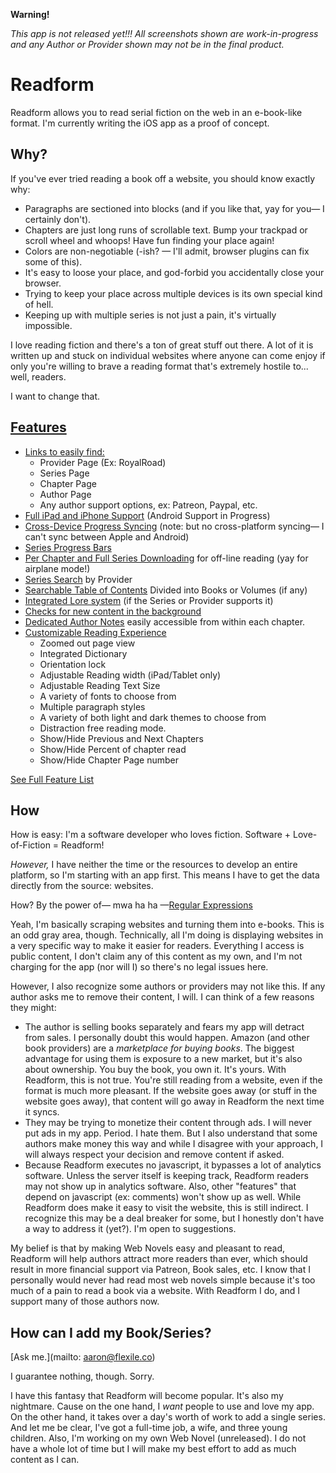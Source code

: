**Warning!**

_This app is not released yet!!! All screenshots shown are work-in-progress and any Author or Provider shown may not be in the final product._

# Readform

Readform allows you to read serial fiction on the web in an e-book-like format. I'm currently writing the iOS app as a proof of concept.

## Why?

If you've ever tried reading a book off a website, you should know exactly why:

- Paragraphs are sectioned into blocks (and if you like that, yay for you— I certainly don't).
- Chapters are just long runs of scrollable text. Bump your trackpad or scroll wheel and whoops! Have fun finding your place again!
- Colors are non-negotiable (-ish? — I'll admit, browser plugins can fix some of this).
- It's easy to loose your place, and god-forbid you accidentally close your browser.
- Trying to keep your place across multiple devices is its own special kind of hell.
- Keeping up with multiple series is not just a pain, it's virtually impossible.

I love reading fiction and there's a ton of great stuff out there. A lot of it is written up and stuck on individual websites where anyone can come enjoy if only you're willing to brave a reading format that's extremely hostile to... well, readers.

I want to change that.

## [Features](/features)

- [Links to easily find:](/features#links)
  - Provider Page (Ex: RoyalRoad)
  - Series Page
  - Chapter Page
  - Author Page
  - Any author support options, ex: Patreon, Paypal, etc.
- [Full iPad and iPhone Support](/features#devices) (Android Support in Progress)
- [Cross-Device Progress Syncing](/features#syncing) (note: but no cross-platform syncing— I can't sync between Apple and Android)
- [Series Progress Bars](/feature#syncing)
- [Per Chapter and Full Series Downloading](/featues#downloading) for off-line reading (yay for airplane mode!)
- [Series Search](/features#search) by Provider
- [Searchable Table of Contents](/features#toc) Divided into Books or Volumes (if any)
- [Integrated Lore system](/features#lore) (if the Series or Provider supports it)
- [Checks for new content in the background](/features#background)
- [Dedicated Author Notes](/features#authornotes) easily accessible from within each chapter.
- [Customizable Reading Experience](/features#reading)
  - Zoomed out page view
  - Integrated Dictionary
  - Orientation lock
  - Adjustable Reading width (iPad/Tablet only)
  - Adjustable Reading Text Size
  - A variety of fonts to choose from
  - Multiple paragraph styles
  - A variety of both light and dark themes to choose from
  - Distraction free reading mode.
  - Show/Hide Previous and Next Chapters
  - Show/Hide Percent of chapter read
  - Show/Hide Chapter Page number

[See Full Feature List](/features)

## How

How is easy: I'm a software developer who loves fiction. Software + Love-of-Fiction = Readform!

_However,_ I have neither the time or the resources to develop an entire platform, so I'm starting with an app first. This means I have to get the data directly from the source: websites.

How? By the power of— mwa ha ha —[Regular Expressions](https://xkcd.com/208/)

Yeah, I'm basically scraping websites and turning them into e-books. This is an odd gray area, though. Technically, all I'm doing is displaying websites in a very specific way to make it easier for readers. Everything I access is public content, I don't claim any of this content as my own, and I'm not charging for the app (nor will I) so there's no legal issues here.

However, I also recognize some authors or providers may not like this. If any author asks me to remove their content, I will. I can think of a few reasons they might:

- The author is selling books separately and fears my app will detract from sales. I personally doubt this would happen. Amazon (and other book providers) are a _marketplace for buying books_. The biggest advantage for using them is exposure to a new market, but it's also about ownership. You buy the book, you own it. It's yours. With Readform, this is not true. You're still reading from a website, even if the format is much more pleasant. If the website goes away (or stuff in the website goes away), that content will go away in Readform the next time it syncs.
- They may be trying to monetize their content through ads. I will never put ads in my app. Period. I hate them. But I also understand that some authors make money this way and while I disagree with your approach, I will always respect your decision and remove content if asked.
- Because Readform executes no javascript, it bypasses a lot of analytics software. Unless the server itself is keeping track, Readform readers may not show up in analytics software.  Also, other "features" that depend on javascript (ex: comments) won't show up as well. While Readform does make it easy to visit the website, this is still indirect. I recognize this may be a deal breaker for some, but I honestly don't have a way to address it (yet?). I'm open to suggestions.

My belief is that by making Web Novels easy and pleasant to read, Readform will help authors attract more readers than ever, which should result in more financial support via Patreon, Book sales, etc. I know that I personally would never had read most web novels simple because it's too much of a pain to read a book via a website. With Readform I do, and I support many of those authors now.

## How can I add my Book/Series?

[Ask me.](mailto: aaron@flexile.co)

I guarantee nothing, though. Sorry.

I have this fantasy that Readform will become popular. It's also my nightmare. Cause on the one hand, I _want_ people to use and love my app. On the other hand, it takes over a day's worth of work to add a single series. And let me be clear, I've got a full-time job, a wife, and three young children. Also, I'm working on my own Web Novel (unreleased). I do not have a whole lot of time but I will make my best effort to add as much content as I can.